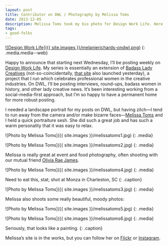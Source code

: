 ```yaml
---
layout: post
title: Contributor on DWL / Photography by Melissa Toms
date: 2013-12-05
description: Melissa Toms took my bio photo for Design Work Life. Here's some more of her great photography.
tags:
- good-folks
---
```


[![Design Work Life]({{ site.images }}/melanierichards-ondwl.png)](http://www.designworklife.com/2013/12/04/introducing-melanie/)
{: .media.media--web}

Happy to announce that starting next Wednesday, I’ll be posting weekly on [Design Work Life](http://www.designworklife.com/2013/12/04/introducing-melanie/). My series is essentially an extension of [Badass Lady Creatives](http://baladycreatives.com/) (not-so-coincidentally, [that site](http://baladycreatives.com/) also launched yesterday), a project that I run which celebrates professional women in the creative industries. On DWL, I’ll be posting interviews, round-ups, badass women in history, and other lady creative news. It’s been interesting working from a social-media-first approach, but I’m so happy to have a permanent home for more robust posting.

I needed a landscape portrait for my posts on DWL, but having zilch—I tend to run away from the camera and/or make bizarre faces—[Melissa Toms](http://www.melissatoms.com/) and I held a quick portraiture sesh. She did such a great job and has such a warm personality that it was easy to relax.

![Photo by Melissa Toms]({{ site.images }}/melissatoms1.jpg)
{: .media}

![Photo by Melissa Toms]({{ site.images }}/melissatoms2.jpg)
{: .media}

Melissa is really great at event and food photography, often shooting with our mutual friend [Olivia Rae James](http://oliviaraejames.com/).

![Photo by Melissa Toms]({{ site.images }}/melissatoms4.jpg)
{: .media}

Need to eat this, stat; shot at Monza in Charleston, SC
{: .caption}

![Photo by Melissa Toms]({{ site.images }}/melissatoms3.jpg)
{: .media}

Melissa also shoots some really beautiful, moody photos:

![Photo by Melissa Toms]({{ site.images }}/melissatoms5.jpg)
{: .media}

![Photo by Melissa Toms]({{ site.images }}/melissatoms6.jpg)
{: .media}

Seriously, that looks like a painting.
{: .caption}

Melissa&rsquo;s site is in the works, but you can follow her on [Flickr](http://www.flickr.com/photos/54800960@N03/) or [Instagram](http://instagram.com/mel_toms).
